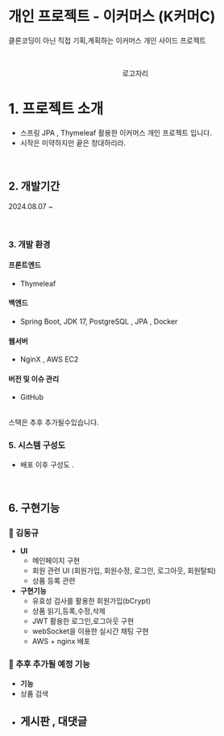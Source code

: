 # 개인 프로젝트 - 이커머스 (K커머C) 
클론코딩이 아닌 직접 기획,계획하는 이커머스 개인 사이드 프로젝트

<br>
<p align="center">
  로고자리
</p>

# 1. 프로젝트 소개
- 스프링 JPA , Thymeleaf 활용한 이커머스 개인 프로젝트 입니다.
- 시작은 미약하지만 끝은 창대하리라.
<br>

## 2. 개발기간 
2024.08.07 ~ 
</div>
<br>


### 3. 개발 환경

#### 프론트엔드
- Thymeleaf
#### 백엔드
- Spring Boot, JDK 17, PostgreSQL , JPA , Docker
#### 웹서버
- NginX , AWS EC2 
#### 버전 및 이슈 관리
- GitHub 
<br>
스택은 추후 추가될수있습니다.

### 5. 시스템 구성도

- 배포 이후 구성도 .


<br>

## 6. 구현기능 


###  🍊 김동규
- **UI**
  - 메인페이지 구현
  - 회원 관련 UI (회원가입, 회원수정, 로그인, 로그아웃, 회원탈퇴)
  - 상품 등록 관련 
- **구현기능**
  - 유효성 검사를 활용한 회원가입(bCrypt) 
  - 상품 읽기,등록,수정,삭제
  - JWT 활용한 로그인,로그아웃 구현
  - webSocket을 이용한 실시간 채팅 구현
  - AWS + nginx 배포 
    
###  🍊 추후 추가될 예정 기능

- **기능**
- 상품 검색
- 게시판 , 대댓글
  - 


